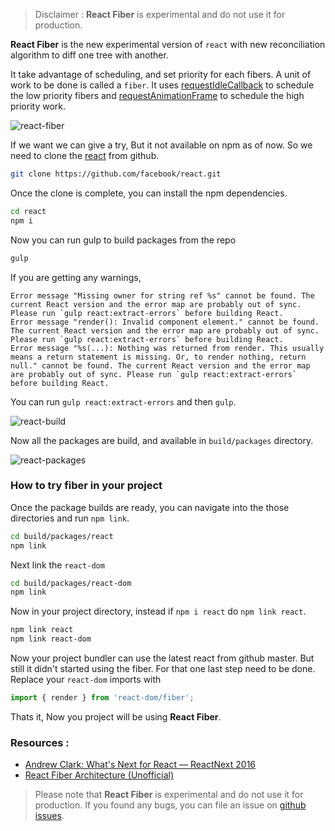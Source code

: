 <!--


---
 'React Fiber : Try it now'
excerpt: "Trying out new React Fiber in your project"
date: 2017-01-23 00:00:00 IST
updated: 2017-10-23 00:00:00 IST
categories: react
tags: react, javascript
image: 'http://i653.photobucket.com/albums/uu253/revathskumar/Coderepo/2017/react-fiber/react-fiber_zps0rs4kvgd.jpg'
---

-->
<!DOCTYPE html>
<html>

<head>
  <title>basic-git-workflow</title>
  <meta charset="utf-8">
  <meta name="viewport" content="width=device-width, initial-scale=1.0">


  <link rel="stylesheet" href="./css/bootstrap.css">
  <link rel="stylesheet" href="./css/bootstrap.grid.css">
  <link rel="stylesheet" href="./css/bootstrap.min.css">
  <link rel="stylesheet" href="./css/bootstrap-reboot.min.css">
  <link rel="stylesheet" href="./css/bootstrap.css.map">
  <link rel="stylesheet" href="./css/blog-home.css">
  <link rel="stylesheet" href="./css/prism.css">
  <script async defer src="./css/prism.js"></script>
</head>

<body>

> Disclaimer : **React Fiber** is experimental and do not use it for production. 

**React Fiber** is the new experimental version of `react` with new reconciliation algorithm 
to diff one tree with another.

It take advantage of scheduling, and set priority for each fibers. A unit of work to be done is called a `fiber`.
It uses [requestIdleCallback](https://developer.mozilla.org/en-US/docs/Web/API/Window/requestIdleCallback) to schedule the low priority fibers and [requestAnimationFrame](https://developer.mozilla.org/en-US/docs/Web/API/window/requestAnimationFrame) to schedule the high priority work.

![react-fiber](http://i653.photobucket.com/albums/uu253/revathskumar/Coderepo/2017/react-fiber/react-fiber_zps0rs4kvgd.jpg)

If we want we can give a try, But it not available on npm as of now. So we need to clone the [react](https://github.com/facebook/react/) from github.

``` sh
git clone https://github.com/facebook/react.git
```

Once the clone is complete, you can install the npm dependencies.

``` sh
cd react
npm i
```

Now you can run gulp to build packages from the repo

``` sh
gulp
```

If you are getting any warnings, 

```
Error message "Missing owner for string ref %s" cannot be found. The current React version and the error map are probably out of sync. Please run `gulp react:extract-errors` before building React.
Error message "render(): Invalid component element." cannot be found. The current React version and the error map are probably out of sync. Please run `gulp react:extract-errors` before building React.
Error message "%s(...): Nothing was returned from render. This usually means a return statement is missing. Or, to render nothing, return null." cannot be found. The current React version and the error map are probably out of sync. Please run `gulp react:extract-errors` before building React.
```

You can run `gulp react:extract-errors` and then `gulp`.

![react-build](http://i653.photobucket.com/albums/uu253/revathskumar/Coderepo/2017/react-fiber/Screenshot%20from%202017-01-22%2017-47-21_zpstgfllpbt.png)

Now all the packages are build, and available in `build/packages` directory.

![react-packages](http://i653.photobucket.com/albums/uu253/revathskumar/Coderepo/2017/react-fiber/2c5651b8-77f1-4902-ab2a-ee63e415b934_zps2ylyx2rn.png)

### How to try fiber in your project

Once the package builds are ready, you can navigate into the those directories and run `npm link`.

``` sh
cd build/packages/react
npm link
```

Next link the `react-dom`

``` sh
cd build/packages/react-dom
npm link
```

Now in your project directory, instead if `npm i react` do `npm link react`.

```sh
npm link react
npm link react-dom
```

Now your project bundler can use the latest react from github master. But still it didn't started using the fiber.
For that one last step need to be done. Replace your `react-dom` imports with

``` js
import { render } from 'react-dom/fiber';
```

Thats it, Now you project will be using **React Fiber**.

### Resources :

* [Andrew Clark: What's Next for React — ReactNext 2016](https://www.youtube.com/watch?v=aV1271hd9ew)
* [React Fiber Architecture (Unofficial)](https://github.com/acdlite/react-fiber-architecture)

> Please note that **React Fiber** is experimental and do not use it for production. If you found any bugs, you can file an issue on [github issues](https://github.com/facebook/react/issues).
